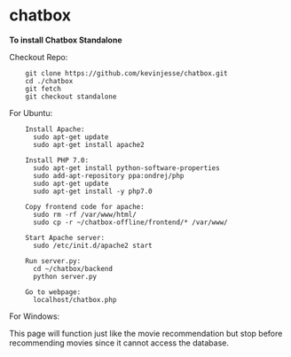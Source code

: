 # chatbox
**To install Chatbox Standalone**

Checkout Repo:

        git clone https://github.com/kevinjesse/chatbox.git
        cd ./chatbox
        git fetch
        git checkout standalone


For Ubuntu:

        Install Apache:
          sudo apt-get update
          sudo apt-get install apache2

        Install PHP 7.0:
          sudo apt-get install python-software-properties
          sudo add-apt-repository ppa:ondrej/php
          sudo apt-get update
          sudo apt-get install -y php7.0

        Copy frontend code for apache:
          sudo rm -rf /var/www/html/
          sudo cp -r ~/chatbox-offline/frontend/* /var/www/

        Start Apache server:
          sudo /etc/init.d/apache2 start

        Run server.py:
          cd ~/chatbox/backend
          python server.py

        Go to webpage:
          localhost/chatbox.php

For Windows:

        
 
This page will function just like the movie recommendation but stop before recommending movies since it
cannot access the database.


  
